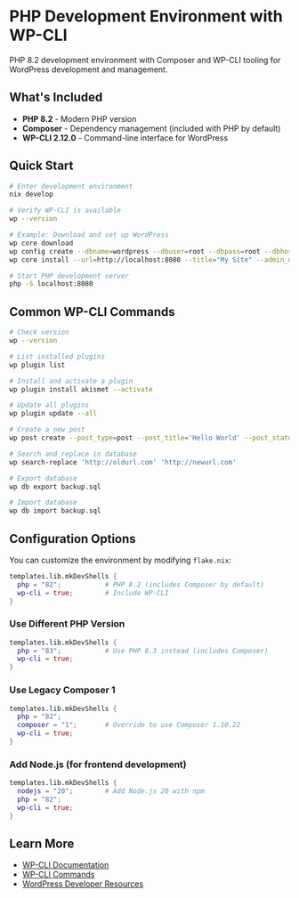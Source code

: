 # PHP Development Environment with WP-CLI

PHP 8.2 development environment with Composer and WP-CLI tooling for WordPress development and management.

## What's Included

- **PHP 8.2** - Modern PHP version
- **Composer** - Dependency management (included with PHP by default)
- **WP-CLI 2.12.0** - Command-line interface for WordPress

## Quick Start

```bash
# Enter development environment
nix develop

# Verify WP-CLI is available
wp --version

# Example: Download and set up WordPress
wp core download
wp config create --dbname=wordpress --dbuser=root --dbpass=root --dbhost=localhost
wp core install --url=http://localhost:8080 --title="My Site" --admin_user=admin --admin_password=admin --admin_email=admin@example.com

# Start PHP development server
php -S localhost:8080
```

## Common WP-CLI Commands

```bash
# Check version
wp --version

# List installed plugins
wp plugin list

# Install and activate a plugin
wp plugin install akismet --activate

# Update all plugins
wp plugin update --all

# Create a new post
wp post create --post_type=post --post_title='Hello World' --post_status=publish

# Search and replace in database
wp search-replace 'http://oldurl.com' 'http://newurl.com'

# Export database
wp db export backup.sql

# Import database
wp db import backup.sql
```

## Configuration Options

You can customize the environment by modifying `flake.nix`:

```nix
templates.lib.mkDevShells {
  php = "82";           # PHP 8.2 (includes Composer by default)
  wp-cli = true;        # Include WP-CLI
}
```

### Use Different PHP Version

```nix
templates.lib.mkDevShells {
  php = "83";           # Use PHP 8.3 instead (includes Composer)
  wp-cli = true;
}
```

### Use Legacy Composer 1

```nix
templates.lib.mkDevShells {
  php = "82";
  composer = "1";       # Override to use Composer 1.10.22
  wp-cli = true;
}
```

### Add Node.js (for frontend development)

```nix
templates.lib.mkDevShells {
  nodejs = "20";        # Add Node.js 20 with npm
  php = "82";
  wp-cli = true;
}
```

## Learn More

- [WP-CLI Documentation](https://wp-cli.org/)
- [WP-CLI Commands](https://developer.wordpress.org/cli/commands/)
- [WordPress Developer Resources](https://developer.wordpress.org/)
